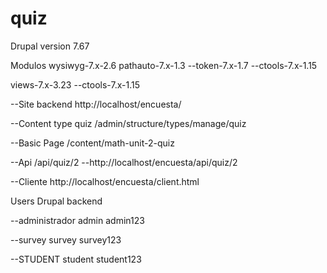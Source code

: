 # quiz

Drupal version 7.67

Modulos
wysiwyg-7.x-2.6
pathauto-7.x-1.3
--token-7.x-1.7
--ctools-7.x-1.15

views-7.x-3.23
--ctools-7.x-1.15


--Site backend
http://localhost/encuesta/ 


--Content type quiz
/admin/structure/types/manage/quiz

--Basic Page
/content/math-unit-2-quiz

--Api
/api/quiz/2
--http://localhost/encuesta/api/quiz/2

--Cliente
http://localhost/encuesta/client.html



Users Drupal backend

--administrador
	admin
	admin123

--survey
	survey
	survey123

--STUDENT
	student
	student123
	
